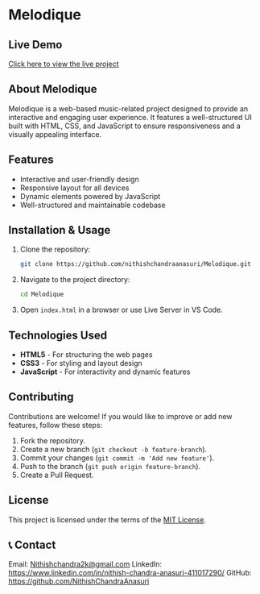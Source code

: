 # Melodique

## Live Demo
[Click here to view the live project](https://nithishchandraanasuri.github.io/Melodique/index.html)

## About Melodique
Melodique is a web-based music-related project designed to provide an interactive and engaging user experience. It features a well-structured UI built with HTML, CSS, and JavaScript to ensure responsiveness and a visually appealing interface.

## Features
- Interactive and user-friendly design
- Responsive layout for all devices
- Dynamic elements powered by JavaScript
- Well-structured and maintainable codebase

## Installation & Usage
1. Clone the repository:
   ```sh
   git clone https://github.com/nithishchandraanasuri/Melodique.git
   ```
2. Navigate to the project directory:
   ```sh
   cd Melodique
   ```
3. Open `index.html` in a browser or use Live Server in VS Code.

## Technologies Used
- **HTML5** - For structuring the web pages
- **CSS3** - For styling and layout design
- **JavaScript** - For interactivity and dynamic features

## Contributing
Contributions are welcome! If you would like to improve or add new features, follow these steps:
1. Fork the repository.
2. Create a new branch (`git checkout -b feature-branch`).
3. Commit your changes (`git commit -m 'Add new feature'`).
4. Push to the branch (`git push origin feature-branch`).
5. Create a Pull Request.

## License
This project is licensed under the terms of the [MIT License](LICENSE).

## 📞 Contact
Email: Nithishchandra2k@gmail.com
LinkedIn: https://www.linkedin.com/in/nithish-chandra-anasuri-411017290/
GitHub: https://github.com/NithishChandraAnasuri
